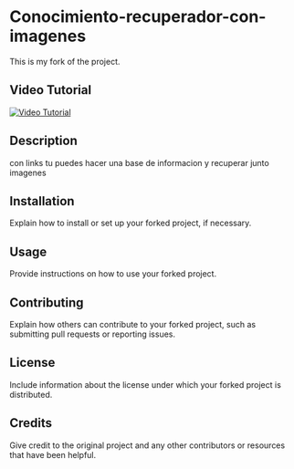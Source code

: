 # Conocimiento-recuperador-con-imagenes

This is my fork of the project.

## Video Tutorial

[![Video Tutorial](https://img.youtube.com/vi/VIDEO_ID_HERE/0.jpg)](https://www.youtube.com/watch?v=VIDEO_ID_HERE)

## Description

con links tu puedes hacer una base de informacion y recuperar junto imagenes

## Installation

Explain how to install or set up your forked project, if necessary.

## Usage

Provide instructions on how to use your forked project.

## Contributing

Explain how others can contribute to your forked project, such as submitting pull requests or reporting issues.

## License

Include information about the license under which your forked project is distributed.

## Credits

Give credit to the original project and any other contributors or resources that have been helpful.
